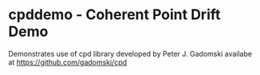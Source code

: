# cpddemo - Coherent Point Drift Demo
Demonstrates use of cpd library developed by Peter J. Gadomski availabe at 
https://github.com/gadomski/cpd
